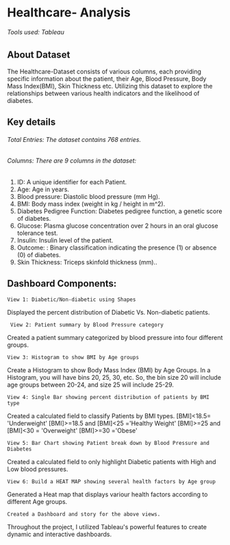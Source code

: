 # Healthcare- Analysis
###### Tools used: Tableau

## About Dataset
The Healthcare-Dataset consists of various columns, each  providing specific information about the patient, their Age, Blood Pressure, Body Mass Index(BMI), Skin Thickness etc. Utilizing this dataset to explore the relationships between various health indicators and the likelihood of diabetes.

## Key details
###### Total Entries: The dataset contains 768 entries.
###### Columns: There are 9 columns in the dataset:
1. ID: A unique identifier for each Patient.
2. Age: Age in years.
3. Blood pressure: Diastolic blood pressure (mm Hg).
4. BMI:  Body mass index (weight in kg / height in m^2).
5. Diabetes Pedigree Function: Diabetes pedigree function, a genetic score of diabetes.
6. Glucose: Plasma glucose concentration over 2 hours in an oral glucose tolerance test.
7. Insulin: Insulin level of the patient.
8. Outcome: : Binary classification indicating the presence (1) or absence (0) of diabetes.
9. Skin Thickness: Triceps skinfold thickness (mm)..
    
## Dashboard Components:

`View 1: Diabetic/Non-diabetic using Shapes`

Displayed the percent distribution of Diabetic Vs. Non-diabetic patients.


` View 2: Patient summary by Blood Pressure category`

Created a patient summary categorized by blood pressure into four different groups.


`View 3: Histogram to show BMI by Age groups`

Create a Histogram to show Body Mass Index (BMI) by Age Groups.
In a Histogram, you will have bins 20, 25, 30, etc. So, the bin size 20 will include age groups between 20-24, and size 25 will include 25-29.

`View 4: Single Bar showing percent distribution of patients by BMI type`

Created a calculated field to classify Patients by BMI types.
[BMI]<18.5= 'Underweight'
[BMI]>=18.5 and [BMI]<25 ='Healthy Weight'
[BMI]>=25 and [BMI]<30 = 'Overweight'
[BMI]>=30 ='Obese'


`View 5: Bar Chart showing Patient break down by Blood Pressure and Diabetes`

Created a calculated field to only highlight Diabetic patients with High and Low blood pressures.

`View 6: Build a HEAT MAP showing several health factors by Age group`

Generated a Heat map that displays variour health factors according to different Age groups.

`Created a Dashboard and story for the above views.`

Throughout the project, I utilized Tableau's powerful features to create dynamic and interactive dashboards.
